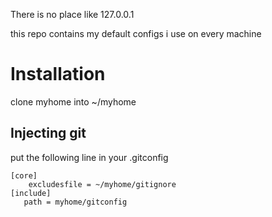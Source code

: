 There is no place like 127.0.0.1

this repo contains my default configs i use on every machine

# Installation

clone myhome into ~/myhome

## Injecting git

put the following line in your .gitconfig

    [core]
        excludesfile = ~/myhome/gitignore
    [include]
       path = myhome/gitconfig
